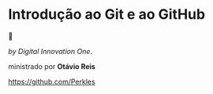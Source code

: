# Introdução ao Git e ao GitHub

:cake:

*by Digital Innovation One*.

ministrado por **Otávio Reis**

https://github.com/Perkles
